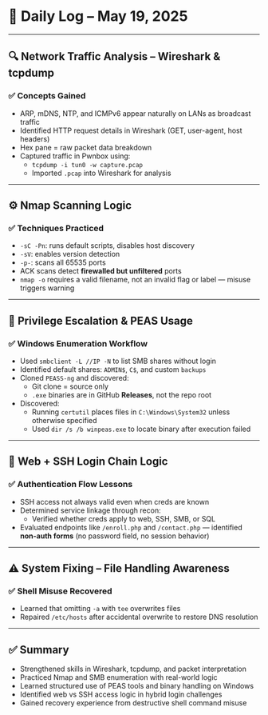 # 🧠 Daily Log – May 19, 2025

---

## 🔍 Network Traffic Analysis – Wireshark & tcpdump

### ✅ Concepts Gained
- ARP, mDNS, NTP, and ICMPv6 appear naturally on LANs as broadcast traffic
- Identified HTTP request details in Wireshark (GET, user-agent, host headers)
- Hex pane = raw packet data breakdown
- Captured traffic in Pwnbox using:
  - `tcpdump -i tun0 -w capture.pcap`
  - Imported `.pcap` into Wireshark for analysis

---

## ⚙️ Nmap Scanning Logic

### ✅ Techniques Practiced
- `-sC -Pn`: runs default scripts, disables host discovery
- `-sV`: enables version detection
- `-p-`: scans all 65535 ports
- ACK scans detect **firewalled but unfiltered** ports
- `nmap -o` requires a valid filename, not an invalid flag or label — misuse triggers warning

---

## 🧠 Privilege Escalation & PEAS Usage

### ✅ Windows Enumeration Workflow
- Used `smbclient -L //IP -N` to list SMB shares without login
- Identified default shares: `ADMIN$`, `C$`, and custom `backups`
- Cloned `PEASS-ng` and discovered:
  - Git clone = source only
  - `.exe` binaries are in GitHub **Releases**, not the repo root
- Discovered:
  - Running `certutil` places files in `C:\Windows\System32` unless otherwise specified
  - Used `dir /s /b winpeas.exe` to locate binary after execution failed

---

## 🔐 Web + SSH Login Chain Logic

### ✅ Authentication Flow Lessons
- SSH access not always valid even when creds are known
- Determined service linkage through recon:
  - Verified whether creds apply to web, SSH, SMB, or SQL
- Evaluated endpoints like `/enroll.php` and `/contact.php` — identified **non-auth forms** (no password field, no session behavior)

---

## ⚠️ System Fixing – File Handling Awareness

### ✅ Shell Misuse Recovered
- Learned that omitting `-a` with `tee` overwrites files
- Repaired `/etc/hosts` after accidental overwrite to restore DNS resolution

---

## ✅ Summary

- Strengthened skills in Wireshark, tcpdump, and packet interpretation
- Practiced Nmap and SMB enumeration with real-world logic
- Learned structured use of PEAS tools and binary handling on Windows
- Identified web vs SSH access logic in hybrid login challenges
- Gained recovery experience from destructive shell command misuse
